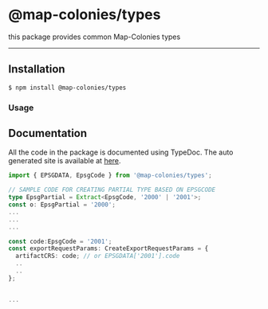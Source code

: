 # @map-colonies/types

this package provides common Map-Colonies types

---
## Installation

``` 
$ npm install @map-colonies/types
```

### Usage

## Documentation
All the code in the package is documented using TypeDoc. The auto generated site is available at [here](https://mapcolonies.github.io/types/).

```typescript
import { EPSGDATA, EpsgCode } from '@map-colonies/types';

// SAMPLE CODE FOR CREATING PARTIAL TYPE BASED ON EPSGCODE 
type EpsgPartial = Extract<EpsgCode, '2000' | '2001'>;
const o: EpsgPartial = '2000';
...
...
...

const code:EpsgCode = '2001';
const exportRequestParams: CreateExportRequestParams = {
  artifactCRS: code; // or EPSGDATA['2001'].code
  ..
  ..
};


...
```
